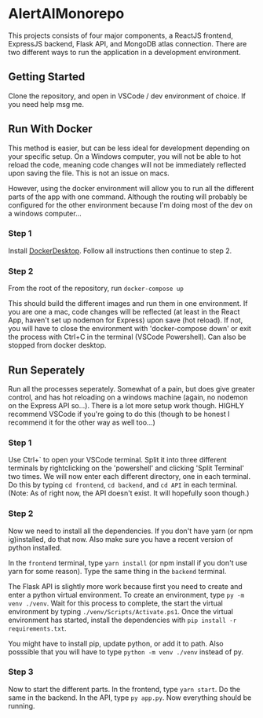 # AlertAIMonorepo

This projects consists of four major components, a ReactJS frontend, ExpressJS backend, Flask API, and MongoDB atlas connection.
There are two different ways to run the application in a development environment.

## Getting Started

Clone the repository, and open in VSCode / dev environment of choice.
If you need help msg me.

## Run With Docker

This method is easier, but can be less ideal for development depending on your specific setup. On a Windows computer, you will not be able to hot reload the code, meaning code changes will not be immediately reflected upon saving the file. This is not an issue on macs.

However, using the docker environment will allow you to run all the different parts of the app with one command. Although the routing will probably be configured for the other environment because I'm doing most of the dev on a windows computer...

### Step 1

Install [DockerDesktop](https://www.docker.com/products/docker-desktop). Follow all instructions then continue to step 2.

### Step 2

From the root of the repository, run `docker-compose up`

This should build the different images and run them in one environment. If you are one a mac, code changes will be reflected (at least in the React App, haven't set up nodemon for Express) upon save (hot reload). If not, you will have to close the environment with 'docker-compose down' or exit the process with Ctrl+C in the terminal (VSCode Powershell). Can also be stopped from docker desktop.

## Run Seperately

Run all the processes seperately. Somewhat of a pain, but does give greater control, and has hot reloading on a windows machine (again, no nodemon on the Express API so...). There is a lot more setup work though. HIGHLY recommend VSCode if you're going to do this (though to be honest I recommend it for the other way as well too...)

### Step 1

Use Ctrl+\` to open your VSCode terminal. Split it into three different terminals by rightclicking on the 'powershell' and clicking 'Split Terminal' two times. We will now enter each different directory, one in each terminal. Do this by typing `cd frontend`, `cd backend`, and `cd API` in each terminal. (Note: As of right now, the API doesn't exist. It will hopefully soon though.)

### Step 2

Now we need to install all the dependencies. If you don't have yarn (or npm ig)installed, do that now. Also make sure you have a recent version of python installed.

In the `frontend` terminal, type `yarn install` (or npm install if you don't use yarn for some reason). Type the same thing in the `backend` terminal.

The Flask API is slightly more work because first you need to create and enter a python virtual environment. To create an environment, type `py -m venv ./venv`. Wait for this process to complete, the start the virtual environment by typing `./venv/Scripts/Activate.ps1`. Once the virtual environment has started, install the dependencies with `pip install -r requirements.txt`.

You might have to install pip, update python, or add it to path. Also posssible that you will have to type `python -m venv ./venv` instead of py.

### Step 3

Now to start the different parts.
In the frontend, type `yarn start`. Do the same in the backend. In the API, type `py app.py`.
Now everything should be running.
